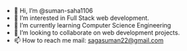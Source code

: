 - 👋 Hi, I’m @suman-saha1106
- 👀 I’m interested in Full Stack web development.
- 🌱 I’m currently learning Computer Science Engineering
- 💞️ I’m looking to collaborate on web development projects.
- 📫 How to reach me mail: sagasuman22@gmail.com

<!---
suman-saha1106/suman-saha1106 is a ✨ special ✨ repository because its `README.md` (this file) appears on your GitHub profile.
You can click the Preview link to take a look at your changes.
--->
